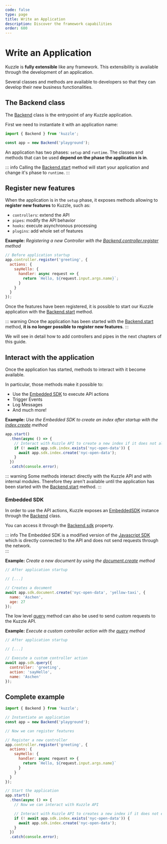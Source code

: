 ```yaml
---
code: false
type: page
title: Write an Application
description: Discover the framework capabilities
order: 600
---
```


# Write an Application

Kuzzle is **fully extensible** like any framework. This extensibility is available through the development of an application.

Several classes and methods are available to developers so that they can develop their new business functionalities.

## The Backend class

The [Backend](/core/2/framework/classes/backend) class is the entrypoint of any Kuzzle application.  

First we need to instantiate it with an application name:

```js
import { Backend } from 'kuzzle';

const app = new Backend('playground');
```

An application has two phases: `setup` and `runtime`. The classes and methods that can be used **depend on the phase the application is in**. 

::: info
Calling the [Backend.start](/core/2/framework/classes/backend/start) method will start your application and change it's phase to `runtime`.
:::

## Register new features

When the application is in the `setup` phase, it exposes methods allowing to **register new features** to Kuzzle, such as:
 - `controllers`: extend the API
 - `pipes`: modify the API behavior
 - `hooks`: execute asynchronous processing
 - `plugins`: add whole set of features

**Example:** _Registering a new Controller with the [Backend.controller.register](/core/2/framework/classes/backend-controller/register) method_
```js
// Before application startup
app.controller.register('greeting', {
  actions: {
    sayHello: {
      handler: async request => {
        return `Hello, ${request.input.args.name}`;
      }
    }
  }
});
```

Once the features have been registered, it is possible to start our Kuzzle application with the [Backend.start](/core/2/framework/classes/backend/start) method.

::: warning
Once the application has been started with the [Backend.start](/core/2/framework/classes/backend/start) method, **it is no longer possible to register new features**.
:::

We will see in detail how to add controllers and pipes in the next chapters of this guide.

## Interact with the application

Once the application has started, methods to interact with it become available.

In particular, those methods make it possible to:
 - Use the [Embedded SDK](/core/2/guides/develop-on-kuzzle/embedded-sdk) to execute API actions
 - Trigger Events
 - Log Messages
 - And much more!

**Example:** _Use the Embedded SDK to create an index after startup with the [index.create](/sdk/js/7/controllers/index/create) method_
```js
app.start()
  .then(async () => {
    // Interact with Kuzzle API to create a new index if it does not already exist
    if (! await app.sdk.index.exists('nyc-open-data')) {
      await app.sdk.index.create('nyc-open-data');
    }
  })
  .catch(console.error);
```

::: warning
Some methods interact directly with the Kuzzle API and with internal modules. Therefore they aren't available until the application has been started with the [Backend.start](/core/2/framework/classes/backend/start) method.
:::

### Embedded SDK

In order to use the API actions, Kuzzle exposes an [EmbeddedSDK](/core/2/framework/classes/embedded-sdk) instance through the [Backend](/core/2/framework/classes/backend) class.  

You can access it through the [Backend.sdk](/core/2/framework/classes/backend/properties#sdk) property.  

::: info
The Embedded SDK is a modified version of the [Javascript SDK](/sdk/js/7) which is directly connected to the API and does not send requests through the network.  
:::

**Example:** _Create a new document by using the [document.create](/sdk/js/7/controllers/document/create) method_
```js
// After application startup

// [...]

// Creates a document
await app.sdk.document.create('nyc-open-data', 'yellow-taxi', {
  name: 'Aschen',
  age: 27
});
```

The low level [query](/sdk/js/7/core-classes/kuzzle/query) method can also be used to send custom requests to the Kuzzle API.  

**Example:** _Execute a custom controller action with the [query](/sdk/js/7/core-classes/kuzzle/query) method_
```js
// After application startup

// [...]

// Execute a custom controller action
await app.sdk.query({
  controller: 'greeting',
  action: 'sayHello',
  name: 'Aschen'
});
```

## Complete example

```js
import { Backend } from 'kuzzle';

// Instantiate an application
const app = new Backend('playground');

// Now we can register features

// Register a new controller
app.controller.register('greeting', {
  actions: {
    sayHello: {
      handler: async request => {
        return `Hello, ${request.input.args.name}`
      }
    }
  }
});

// Start the application
app.start()
  .then(async () => {
    // Now we can interact with Kuzzle API

    // Interact with Kuzzle API to creates a new index if it does not exists
    if (! await app.sdk.index.exists('nyc-open-data')) {
      await app.sdk.index.create('nyc-open-data');
    }
  })
  .catch(console.error);
```

<GuidesLinks
  :prev="{ text: 'Subscribe to Realtime Notifications', url: '/guides/getting-started/subscribe-realtime-notifications/' }" 
  :next="{ text: 'Create new Controllers', url: '/guides/getting-started/create-new-controllers' }" 
/>
